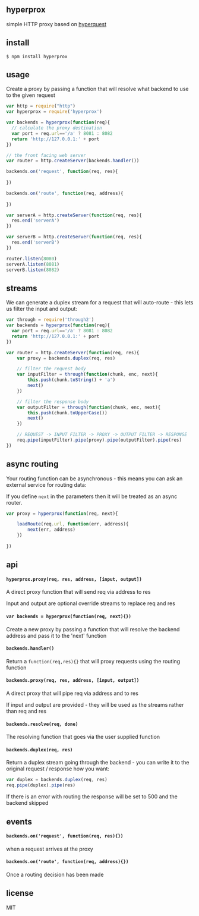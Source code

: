 hyperprox
---------

simple HTTP proxy based on [hyperquest](https://github.com/substack/hyperquest)

## install

```
$ npm install hyperprox
```

## usage
Create a proxy by passing a function that will resolve what backend to use to the given request

```js
var http = require("http")
var hyperprox = require('hyperprox')

var backends = hyperprox(function(req){
  // calculate the proxy destination
  var port = req.url=='/a' ? 8081 : 8082
  return 'http://127.0.0.1:' + port
})

// the front facing web server
var router = http.createServer(backends.handler())

backends.on('request', function(req, res){
	
})

backends.on('route', function(req, address){
	
})

var serverA = http.createServer(function(req, res){
  res.end('serverA')
})

var serverB = http.createServer(function(req, res){
  res.end('serverB')
})

router.listen(8080)
serverA.listen(8081)
serverB.listen(8082)
```

## streams

We can generate a duplex stream for a request that will auto-route - this lets us filter the input and output:

```js
var through = require('through2')
var backends = hyperprox(function(req){
  var port = req.url=='/a' ? 8081 : 8082
  return 'http://127.0.0.1:' + port
})

var router = http.createServer(function(req, res){
	var proxy = backends.duplex(req, res)

	// filter the request body
	var inputFilter = through(function(chunk, enc, next){
		this.push(chunk.toString() + 'a')
		next()
	})

	// filter the response body
	var outputFilter = through(function(chunk, enc, next){
		this.push(chunk.toUpperCase())
		next()
	})

	// REQUEST -> INPUT FILTER -> PROXY -> OUTPUT FILTER -> RESPONSE
	req.pipe(inputFilter).pipe(proxy).pipe(outputFilter).pipe(res)
})
```

## async routing

Your routing function can be asynchronous - this means you can ask an external service for routing data:

If you define `next` in the parameters then it will be treated as an async router.

```js
var proxy = hyperprox(function(req, next){

	loadRoute(req.url, function(err, address){
		next(err, address)
	})
	
})
```

## api

#### `hyperprox.proxy(req, res, address, [input, output])`

A direct proxy function that will send req via address to res

Input and output are optional override streams to replace req and res

#### `var backends = hyperprox(function(req, next){})`

Create a new proxy by passing a function that will resolve the backend address and pass it to the 'next' function

#### `backends.handler()`

Return a `function(req,res){}` that will proxy requests using the routing function

#### `backends.proxy(req, res, address, [input, output])`

A direct proxy that will pipe req via address and to res

If input and output are provided - they will be used as the streams rather than req and res

#### `backends.resolve(req, done)`

The resolving function that goes via the user supplied function

#### `backends.duplex(req, res)`

Return a duplex stream going through the backend - you can write it to the original request / response how you want:

```js
var duplex = backends.duplex(req, res)
req.pipe(duplex).pipe(res)
```

If there is an error with routing the response will be set to 500 and the backend skipped

## events

#### `backends.on('request', function(req, res){})`

when a request arrives at the proxy

#### `backends.on('route', function(req, address){})`

Once a routing decision has been made

## license

MIT
